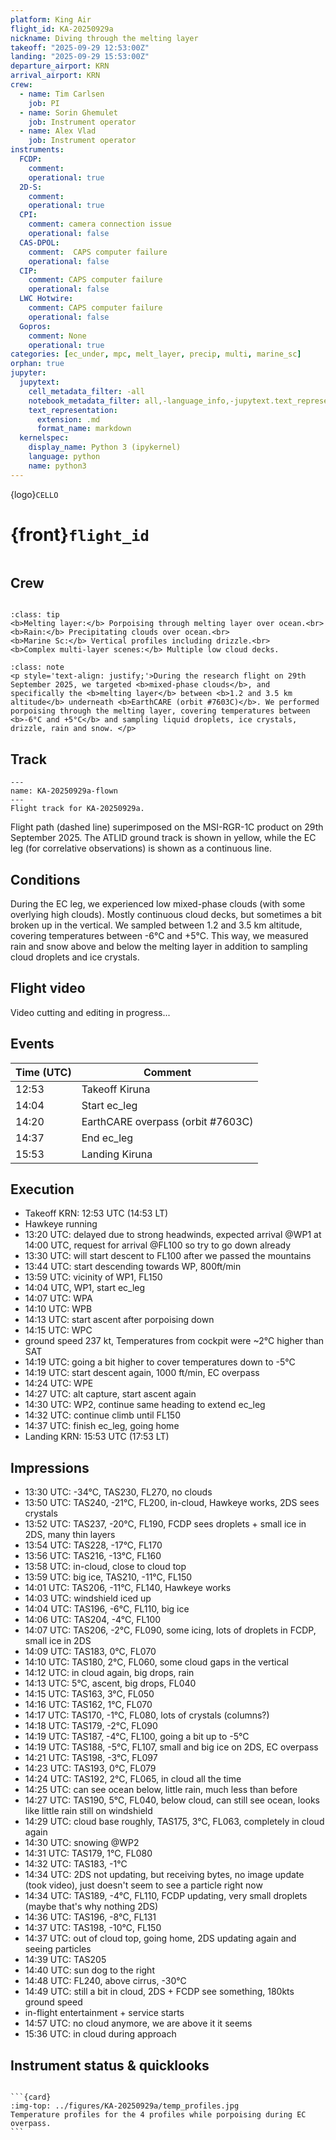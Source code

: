 ```yaml
---
platform: King Air
flight_id: KA-20250929a
nickname: Diving through the melting layer
takeoff: "2025-09-29 12:53:00Z"
landing: "2025-09-29 15:53:00Z"
departure_airport: KRN
arrival_airport: KRN
crew:
  - name: Tim Carlsen
    job: PI
  - name: Sorin Ghemulet
    job: Instrument operator
  - name: Alex Vlad
    job: Instrument operator
instruments:
  FCDP:
    comment:
    operational: true
  2D-S:
    comment:
    operational: true
  CPI:
    comment: camera connection issue
    operational: false
  CAS-DPOL:
    comment:  CAPS computer failure
    operational: false
  CIP:
    comment: CAPS computer failure
    operational: false
  LWC Hotwire:
    comment: CAPS computer failure
    operational: false
  Gopros:
    comment: None
    operational: true
categories: [ec_under, mpc, melt_layer, precip, multi, marine_sc]
orphan: true
jupyter:
  jupytext:
    cell_metadata_filter: -all
    notebook_metadata_filter: all,-language_info,-jupytext.text_representation.format_version,-jupytext.text_representation.jupytext_version
    text_representation:
      extension: .md
      format_name: markdown
  kernelspec:
    display_name: Python 3 (ipykernel)
    language: python
    name: python3
---
```


{logo}`CELLO`

# {front}`flight_id`

```{badges}
```

## Crew

```{crew-list}
```

```{admonition} EarthCARE target scenarios
:class: tip
<b>Melting layer:</b> Porpoising through melting layer over ocean.<br>
<b>Rain:</b> Precipitating clouds over ocean.<br>
<b>Marine Sc:</b> Vertical profiles including drizzle.<br>
<b>Complex multi-layer scenes:</b> Multiple low cloud decks.
```


```{admonition} Flight summary
:class: note
<p style='text-align: justify;'>During the research flight on 29th September 2025, we targeted <b>mixed-phase clouds</b>, and specifically the <b>melting layer</b> between <b>1.2 and 3.5 km altitude</b> underneath <b>EarthCARE (orbit #7603C)</b>. We performed porpoising through the melting layer, covering temperatures between <b>-6°C and +5°C</b> and sampling liquid droplets, ice crystals, drizzle, rain and snow. </p>
```


## Track

```{figure} ../figures/KA-20250929a/KA-20250929a_7603C.png
---
name: KA-20250929a-flown
---
Flight track for KA-20250929a.
```
Flight path (dashed line) superimposed on the MSI-RGR-1C product on 29th September 2025. The ATLID ground track is shown in yellow, while the EC leg (for correlative observations) is shown as a continuous line.


## Conditions

During the EC leg, we experienced low mixed-phase clouds (with some overlying high clouds). Mostly continuous cloud decks, but sometimes a bit broken up in the vertical. We sampled between 1.2 and 3.5 km altitude, covering temperatures between -6°C and +5°C. This way, we measured rain and snow above and below the melting layer in addition to sampling cloud droplets and ice crystals.


## Flight video

Video cutting and editing in progress...

## Events

Time (UTC) | Comment
-------------| -----
12:53 | Takeoff Kiruna
14:04 | Start ec_leg
14:20 | EarthCARE overpass (orbit #7603C)
14:37 | End ec_leg
15:53 | Landing Kiruna


## Execution

- Takeoff KRN: 12:53 UTC (14:53 LT)
- Hawkeye running
- 13:20 UTC: delayed due to strong headwinds, expected arrival @WP1 at 14:00 UTC, request for arrival @FL100 so try to go down already
- 13:30 UTC: will start descent to FL100 after we passed the mountains
- 13:44 UTC: start descending towards WP, 800ft/min
- 13:59 UTC: vicinity of WP1, FL150
- 14:04 UTC, WP1, start ec_leg
- 14:07 UTC: WPA
- 14:10 UTC: WPB
- 14:13 UTC: start ascent after porpoising down
- 14:15 UTC: WPC
- ground speed 237 kt, Temperatures from cockpit were ~2°C higher than SAT
- 14:19 UTC: going a bit higher to cover temperatures down to -5°C
- 14:19 UTC: start descent again, 1000 ft/min, EC overpass
- 14:24 UTC: WPE
- 14:27 UTC: alt capture, start ascent again
- 14:30 UTC: WP2, continue same heading to extend ec_leg
- 14:32 UTC: continue climb until FL150
- 14:37 UTC: finish ec_leg, going home
- Landing KRN: 15:53 UTC (17:53 LT)


## Impressions

- 13:30 UTC: -34°C, TAS230, FL270, no clouds
- 13:50 UTC: TAS240, -21°C, FL200, in-cloud, Hawkeye works, 2DS sees crystals
- 13:52 UTC: TAS237, -20°C, FL190, FCDP sees droplets + small ice in 2DS, many thin layers
- 13:54 UTC: TAS228, -17°C, FL170
- 13:56 UTC: TAS216, -13°C, FL160
- 13:58 UTC: in-cloud, close to cloud top
- 13:59 UTC: big ice, TAS210, -11°C, FL150
- 14:01 UTC: TAS206, -11°C, FL140, Hawkeye works
- 14:03 UTC: windshield iced up
- 14:04 UTC: TAS196, -6°C, FL110, big ice
- 14:06 UTC: TAS204, -4°C, FL100
- 14:07 UTC: TAS206, -2°C, FL090, some icing, lots of droplets in FCDP, small ice in 2DS
- 14:09 UTC: TAS183, 0°C, FL070
- 14:10 UTC: TAS180, 2°C, FL060, some cloud gaps in the vertical
- 14:12 UTC: in cloud again, big drops, rain
- 14:13 UTC: 5°C, ascent, big drops, FL040
- 14:15 UTC: TAS163, 3°C, FL050
- 14:16 UTC: TAS162, 1°C, FL070
- 14:17 UTC: TAS170, -1°C, FL080, lots of crystals (columns?)
- 14:18 UTC: TAS179, -2°C, FL090
- 14:19 UTC: TAS187, -4°C, FL100, going a bit up to -5°C
- 14:19 UTC: TAS188, -5°C, FL107, small and big ice on 2DS, EC overpass
- 14:21 UTC: TAS198, -3°C, FL097
- 14:23 UTC: TAS193, 0°C, FL079
- 14:24 UTC: TAS192, 2°C, FL065, in cloud all the time
- 14:25 UTC: can see ocean below, little rain, much less than before
- 14:27 UTC: TAS190, 5°C, FL040, below cloud, can still see ocean, looks like little rain still on windshield
- 14:29 UTC: cloud base roughly, TAS175, 3°C, FL063, completely in cloud again
- 14:30 UTC: snowing @WP2
- 14:31 UTC: TAS179, 1°C, FL080
- 14:32 UTC: TAS183, -1°C
- 14:34 UTC: 2DS not updating, but receiving bytes, no image update (took video), just doesn't seem to see a particle right now
- 14:34 UTC: TAS189, -4°C, FL110, FCDP updating, very small droplets (maybe that's why nothing 2DS)
- 14:36 UTC: TAS196, -8°C, FL131
- 14:37 UTC: TAS198, -10°C, FL150
- 14:37 UTC: out of cloud top, going home, 2DS updating again and seeing particles
- 14:39 UTC: TAS205
- 14:40 UTC: sun dog to the right
- 14:48 UTC: FL240, above cirrus, -30°C
- 14:49 UTC: still a bit in cloud, 2DS + FCDP see something, 180kts ground speed
- in-flight entertainment + service starts
- 14:57 UTC: no cloud anymore, we are above it it seems
- 15:36 UTC: in cloud during approach



## Instrument status & quicklooks
```{instrument-table}
```
````{card-carousel} 2
```{card}
:img-top: ../figures/KA-20250929a/temp_profiles.jpg
Temperature profiles for the 4 profiles while porpoising during EC overpass.
```
